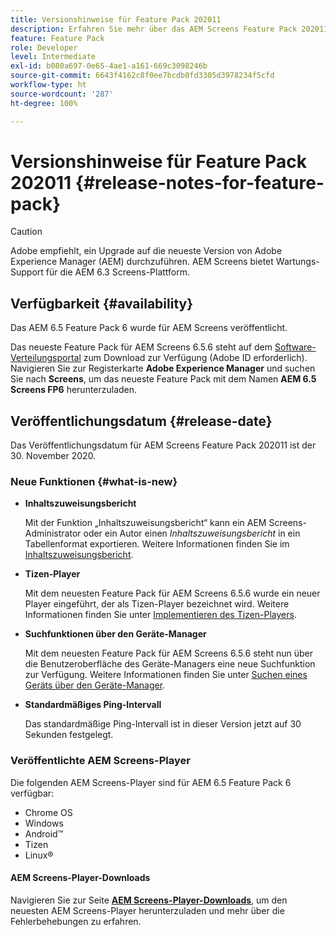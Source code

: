 ```yaml
---
title: Versionshinweise für Feature Pack 202011
description: Erfahren Sie mehr über das AEM Screens Feature Pack 202011, das am 30. November 2020 veröffentlicht wurde.
feature: Feature Pack
role: Developer
level: Intermediate
exl-id: b080a697-0e65-4ae1-a161-669c3098246b
source-git-commit: 6643f4162c8f0ee7bcdb0fd3305d3978234f5cfd
workflow-type: ht
source-wordcount: '287'
ht-degree: 100%

---
```


# Versionshinweise für Feature Pack 202011 {#release-notes-for-feature-pack}

>[!CAUTION]
>Adobe empfiehlt, ein Upgrade auf die neueste Version von Adobe Experience Manager (AEM) durchzuführen. AEM Screens bietet Wartungs-Support für die AEM 6.3 Screens-Plattform.

## Verfügbarkeit {#availability}

Das AEM 6.5 Feature Pack 6 wurde für AEM Screens veröffentlicht.

Das neueste Feature Pack für AEM Screens 6.5.6 steht auf dem [Software-Verteilungsportal](https://experience.adobe.com/#/downloads/content/software-distribution/de/aem.html) zum Download zur Verfügung (Adobe ID erforderlich). Navigieren Sie zur Registerkarte **Adobe Experience Manager** und suchen Sie nach **Screens**, um das neueste Feature Pack mit dem Namen **AEM 6.5 Screens FP6** herunterzuladen.

## Veröffentlichungsdatum {#release-date}

Das Veröffentlichungsdatum für AEM Screens Feature Pack 202011 ist der 30. November 2020.

### Neue Funktionen {#what-is-new}

* **Inhaltszuweisungsbericht**

  Mit der Funktion „Inhaltszuweisungsbericht“ kann ein AEM Screens-Administrator oder ein Autor einen *Inhaltszuweisungsbericht* in ein Tabellenformat exportieren.
Weitere Informationen finden Sie im [Inhaltszuweisungsbericht](/help/user-guide/content-assignment-report.md).


* **Tizen-Player**

  Mit dem neuesten Feature Pack für AEM Screens 6.5.6 wurde ein neuer Player eingeführt, der als Tizen-Player bezeichnet wird.
Weitere Informationen finden Sie unter [Implementieren des Tizen-Players](/help/user-guide/tizen-player.md).

* **Suchfunktionen über den Geräte-Manager**

  Mit dem neuesten Feature Pack für AEM Screens 6.5.6 steht nun über die Benutzeroberfläche des Geräte-Managers eine neue Suchfunktion zur Verfügung.
Weitere Informationen finden Sie unter [Suchen eines Geräts über den Geräte-Manager](/help/user-guide/device-registration.md#search-device).

* **Standardmäßiges Ping-Intervall**

  Das standardmäßige Ping-Intervall ist in dieser Version jetzt auf 30 Sekunden festgelegt.

### Veröffentlichte AEM Screens-Player

Die folgenden AEM Screens-Player sind für AEM 6.5 Feature Pack 6 verfügbar:

* Chrome OS
* Windows
* Android™
* Tizen
* Linux®

#### AEM Screens-Player-Downloads

Navigieren Sie zur Seite **[AEM Screens-Player-Downloads](https://download.macromedia.com/screens/index.html)**, um den neuesten AEM Screens-Player herunterzuladen und mehr über die Fehlerbehebungen zu erfahren.

